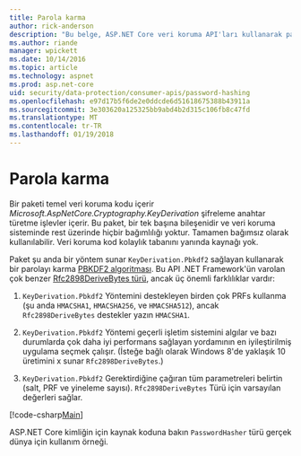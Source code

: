 ```yaml
---
title: Parola karma
author: rick-anderson
description: "Bu belge, ASP.NET Core veri koruma API'ları kullanarak parola karma açıklanmaktadır."
ms.author: riande
manager: wpickett
ms.date: 10/14/2016
ms.topic: article
ms.technology: aspnet
ms.prod: asp.net-core
uid: security/data-protection/consumer-apis/password-hashing
ms.openlocfilehash: e97d17b5f6de2e0ddcde6d51618675388b43911a
ms.sourcegitcommit: 3e303620a125325bb9abd4b2d315c106fb8c47fd
ms.translationtype: MT
ms.contentlocale: tr-TR
ms.lasthandoff: 01/19/2018
---
```

# <a name="password-hashing"></a>Parola karma

Bir paketi temel veri koruma kodu içerir *Microsoft.AspNetCore.Cryptography.KeyDerivation* şifreleme anahtar türetme işlevler içerir. Bu paket, bir tek başına bileşenidir ve veri koruma sisteminde rest üzerinde hiçbir bağımlılığı yoktur. Tamamen bağımsız olarak kullanılabilir. Veri koruma kod kolaylık tabanını yanında kaynağı yok.

Paket şu anda bir yöntem sunar `KeyDerivation.Pbkdf2` sağlayan kullanarak bir parolayı karma [PBKDF2 algoritması](https://tools.ietf.org/html/rfc2898#section-5.2). Bu API .NET Framework'ün varolan çok benzer [Rfc2898DeriveBytes türü](https://docs.microsoft.com/dotnet/api/system.security.cryptography.rfc2898derivebytes), ancak üç önemli farklılıklar vardır:

1. `KeyDerivation.Pbkdf2` Yöntemini destekleyen birden çok PRFs kullanma (şu anda `HMACSHA1`, `HMACSHA256`, ve `HMACSHA512`), ancak `Rfc2898DeriveBytes` destekler yazın `HMACSHA1`.

2. `KeyDerivation.Pbkdf2` Yöntemi geçerli işletim sistemini algılar ve bazı durumlarda çok daha iyi performans sağlayan yordamının en iyileştirilmiş uygulama seçmek çalışır. (İsteğe bağlı olarak Windows 8'de yaklaşık 10 üretimini x sunar `Rfc2898DeriveBytes`.)

3. `KeyDerivation.Pbkdf2` Gerektirdiğine çağıran tüm parametreleri belirtin (salt, PRF ve yineleme sayısı). `Rfc2898DeriveBytes` Türü için varsayılan değerleri sağlar.

[!code-csharp[Main](password-hashing/samples/passwordhasher.cs)]

ASP.NET Core kimliğin için kaynak koduna bakın `PasswordHasher` türü gerçek dünya için kullanım örneği.
